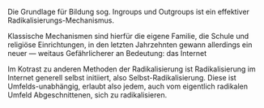 Die Grundlage für Bildung sog. Ingroups und Outgroups ist ein effektiver Radikalisierungs-Mechanismus.

Klassische Mechanismen sind hierfür die eigene Familie, die Schule und religiöse Einrichtungen, in den letzten Jahrzehnten gewann allerdings ein neuer — weitaus Gefährlicherer an Bedeutung: das Internet

Im Kotrast zu anderen Methoden der Radikalisierung ist Radikalisierung im Internet generell selbst initiiert, also Selbst-Radikalisierung. Diese ist Umfelds-unabhängig, erlaubt also jedem, auch vom eigentlich radikalen Umfeld Abgeschnittenen, sich zu radikalisieren.